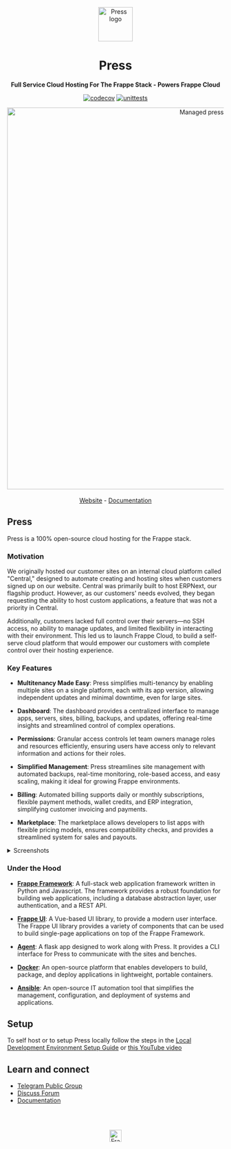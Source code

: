 <div align="center" markdown="1">

<img src="https://frappe.io/files/Group%202%20(1).png" alt="Press logo" width="80"/>
<h1>Press</h1>

**Full Service Cloud Hosting For The Frappe Stack - Powers Frappe Cloud**

[![codecov](https://codecov.io/gh/frappe/press/branch/master/graph/badge.svg?token=0puvH0jUx9)](https://codecov.io/gh/frappe/press)
[![unittests](https://github.com/frappe/press/actions/workflows/main.yaml/badge.svg)](https://github.com/frappe/press/actions/workflows/main.yaml)

</div>

<div align="center">
	<img width="889" alt="Managed press" src="https://github.com/user-attachments/assets/2675e828-d5ed-4527-a038-7742a5cfa3db" />
</div>
<br />
<div align="center">
	<a href="https://frappe.io/press">Website</a>
	-
	<a href="https://docs.frappe.io/cloud/">Documentation</a>
</div>

## Press

Press is a 100% open-source cloud hosting for the Frappe stack.

### Motivation

We originally hosted our customer sites on an internal cloud platform called "Central," designed to automate creating and hosting sites when customers signed up on our website. Central was primarily built to host ERPNext, our flagship product. However, as our customers' needs evolved, they began requesting the ability to host custom applications, a feature that was not a priority in Central.

Additionally, customers lacked full control over their servers—no SSH access, no ability to manage updates, and limited flexibility in interacting with their environment. This led us to launch Frappe Cloud, to build a self-serve cloud platform that would empower our customers with complete control over their hosting experience.

### Key Features

- **Multitenancy Made Easy**: Press simplifies multi-tenancy by enabling multiple sites on a single platform, each with its app version, allowing independent updates and minimal downtime, even for large sites.
- **Dashboard**: The dashboard provides a centralized interface to manage apps, servers, sites, billing, backups, and updates, offering real-time insights and streamlined control of complex operations.

- **Permissions**: Granular access controls let team owners manage roles and resources efficiently, ensuring users have access only to relevant information and actions for their roles.

- **Simplified Management**: Press streamlines site management with automated backups, real-time monitoring, role-based access, and easy scaling, making it ideal for growing Frappe environments.

- **Billing**: Automated billing supports daily or monthly subscriptions, flexible payment methods, wallet credits, and ERP integration, simplifying customer invoicing and payments.

- **Marketplace**: The marketplace allows developers to list apps with flexible pricing models, ensures compatibility checks, and provides a streamlined system for sales and payouts.

<details>
  <summary>Screenshots</summary>

![Dashboard](https://github.com/user-attachments/assets/1904fa3e-39aa-4151-8276-d3cc622ed582)
![Permissions](https://github.com/user-attachments/assets/60da6b5e-8f48-4483-99cf-67886ccc8bd6)
![Bench Group Update](https://github.com/user-attachments/assets/2be6b0ee-084d-4949-8d13-218b5a218d3d)
![Marketplace](https://github.com/user-attachments/assets/2f325737-7929-485d-a670-549f986fd07e)

</details>

### Under the Hood

- [**Frappe Framework**](https://github.com/frappe/frappe): A full-stack web application framework written in Python and Javascript. The framework provides a robust foundation for building web applications, including a database abstraction layer, user authentication, and a REST API.

- [**Frappe UI**](https://github.com/frappe/frappe-ui): A Vue-based UI library, to provide a modern user interface. The Frappe UI library provides a variety of components that can be used to build single-page applications on top of the Frappe Framework.

- [**Agent**](https://github.com/frappe/agent): A flask app designed to work along with Press. It provides a CLI interface for Press to communicate with the sites and benches.

- [**Docker**](https://www.docker.com): An open-source platform that enables developers to build, package, and deploy applications in lightweight, portable containers.

- [**Ansible**](https://www.ansible.com): An open-source IT automation tool that simplifies the management, configuration, and deployment of systems and applications.

## Setup

To self host or to setup Press locally follow the steps in the [Local Development Environment Setup Guide](https://docs.frappe.io/cloud/local-fc-setup) or [this YouTube video](https://www.youtube.com/watch?v=Xb9QHnUrIEk)

## Learn and connect

- [Telegram Public Group](https://t.me/frappecloud)
- [Discuss Forum](https://discuss.frappe.io/c/frappe-cloud/77)
- [Documentation](https://docs.frappe.io/cloud)

<br/>
<br/>
<div align="center" style="padding-top: 0.75rem;">
	<a href="https://frappe.io" target="_blank">
		<picture>
			<source media="(prefers-color-scheme: dark)" srcset="https://frappe.io/files/Frappe-white.png">
			<img src="https://frappe.io/files/Frappe-black.png" alt="Frappe Technologies" height="28"/>
		</picture>
	</a>
</div>
